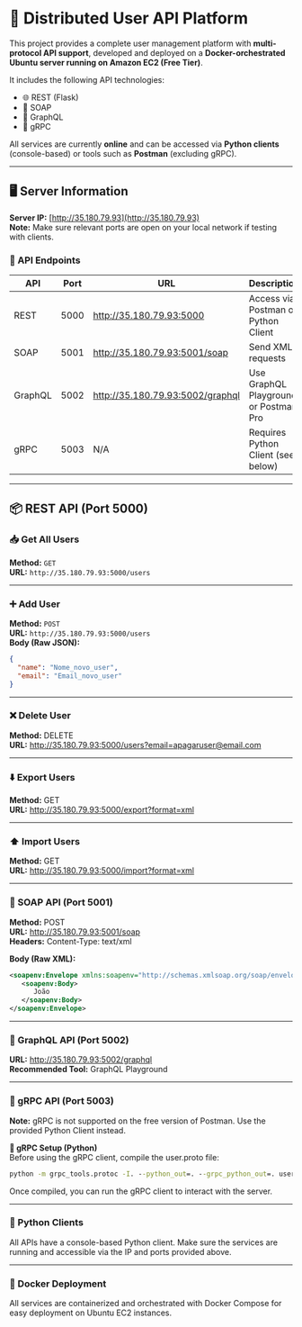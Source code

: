 # 🧩 Distributed User API Platform

This project provides a complete user management platform with **multi-protocol API support**, developed and deployed on a **Docker-orchestrated Ubuntu server running on Amazon EC2 (Free Tier)**.

It includes the following API technologies:

- 🌐 REST (Flask)
- 🧼 SOAP
- 🧬 GraphQL
- 🚀 gRPC

All services are currently **online** and can be accessed via **Python clients** (console-based) or tools such as **Postman** (excluding gRPC).

---

## 🖥️ Server Information

**Server IP:** [http://35.180.79.93](http://35.180.79.93)  
**Note:** Make sure relevant ports are open on your local network if testing with clients.

### 🔌 API Endpoints

| API      | Port  | URL                                  | Description                            |
|----------|-------|--------------------------------------|----------------------------------------|
| REST     | 5000  | http://35.180.79.93:5000             | Access via Postman or Python Client    |
| SOAP     | 5001  | http://35.180.79.93:5001/soap        | Send XML requests                      |
| GraphQL  | 5002  | http://35.180.79.93:5002/graphql     | Use GraphQL Playground or Postman Pro  |
| gRPC     | 5003  | N/A                                  | Requires Python Client (see below)     |

---

## 📦 REST API (Port 5000)

### 📥 Get All Users

**Method:** `GET`  
**URL:** `http://35.180.79.93:5000/users`

---

### ➕ Add User

**Method:** `POST`  
**URL:** `http://35.180.79.93:5000/users`  
**Body (Raw JSON):**
```json
{
  "name": "Nome_novo_user",
  "email": "Email_novo_user"
}
```
---


### ❌ Delete User

**Method:** DELETE  
**URL:** http://35.180.79.93:5000/users?email=apagaruser@email.com  

---

### ⬇️ Export Users

**Method:** GET  
**URL:** http://35.180.79.93:5000/export?format=xml  

---

### ⬆️ Import Users

**Method:** GET  
**URL:** http://35.180.79.93:5000/import?format=xml  

---

### 🧼 SOAP API (Port 5001)

**Method:** POST  
**URL:** http://35.180.79.93:5001/soap  
**Headers:** Content-Type: text/xml  

**Body (Raw XML):**  
```xml
<soapenv:Envelope xmlns:soapenv="http://schemas.xmlsoap.org/soap/envelope/">
   <soapenv:Body>
      João
   </soapenv:Body>
</soapenv:Envelope>
```

---

### 🧬 GraphQL API (Port 5002)

**URL:** http://35.180.79.93:5002/graphql  
**Recommended Tool:** GraphQL Playground

---

### 🚀 gRPC API (Port 5003)

**Note:** gRPC is not supported on the free version of Postman. Use the provided Python Client instead.  

**🔧 gRPC Setup (Python)**  
Before using the gRPC client, compile the user.proto file:  
```cmd
python -m grpc_tools.protoc -I. --python_out=. --grpc_python_out=. user.proto  
```

Once compiled, you can run the gRPC client to interact with the server.  

---

### 🐍 Python Clients  
All APIs have a console-based Python client. Make sure the services are running and accessible via the IP and ports provided above.  

---

### 🐳 Docker Deployment  
All services are containerized and orchestrated with Docker Compose for easy deployment on Ubuntu EC2 instances.  

